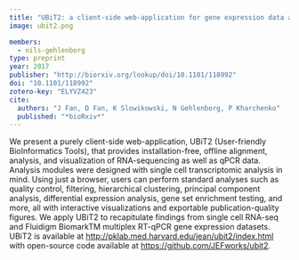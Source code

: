 ```yaml
---
title: "UBiT2: a client-side web-application for gene expression data analysis"
image: ubit2.png

members:
  - nils-gehlenborg
type: preprint
year: 2017
publisher: "http://biorxiv.org/lookup/doi/10.1101/118992"
doi: "10.1101/118992"
zotero-key: "ELYVZ423"
cite:
  authors: "J Fan, D Fan, K Slowikowski, N Gehlenborg, P Kharchenko"
  published: "*bioRxiv*"
---
```

We present a purely client-side web-application, UBiT2 (User-friendly BioInformatics Tools), that provides installation-free, offline alignment, analysis, and visualization of RNA-sequencing as well as qPCR data. Analysis modules were designed with single cell transcriptomic analysis in mind. Using just a browser, users can perform standard analyses such as quality control, filtering, hierarchical clustering, principal component analysis, differential expression analysis, gene set enrichment testing, and more, all with interactive visualizations and exportable publication-quality figures. We apply UBiT2 to recapitulate findings from single cell RNA-seq and Fluidigm BiomarkTM multiplex RT-qPCR gene expression datasets. UBiT2 is available at http://pklab.med.harvard.edu/jean/ubit2/index.html with open-source code available at https://github.com/JEFworks/ubit2.